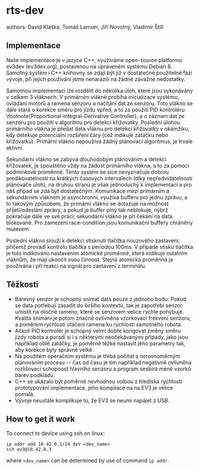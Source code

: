 # rts-dev

authors: David Klaška, Tomáš Lamser, Jiří Novotný, Vladimír Štill

## Implementace

Naše implementace je v jazyce C++, využíváme open-source platformu
ev3dev (ev3dev.org), postavenou na upraveném systému Debian 8. Samotný
systém i C++ knihovny se zdají být již v dostatečné použitelné fázi
vývoje, při jejich používání jsme nenarazili na žádné závažné nedostatky.

Samotnou implementaci lze rozdělit do několika úloh, které jsou
vykonávány v celkem 3 vláknech. V primárním vlákně probíhá inicializace
systému, ovládání motorů a ramena senzoru a načítání dat ze senzoru.
Toto vlákno se dále stará o korekce směru pro jízdu vpřed, a to za
použití PID kontroléru \footnote{Proportional-Integral-Derivative
Controller}, a o záznam dat ze senzoru pro použití v algoritmu pro
detekci křižovatky. Poslední úlohou primárního vlákna je předat data
vláknu pro detekci křižovatky v okamžiku, kdy detekuje potenciální
rozšíření čáry (což indikuje zatáčku nebo křižovatku). Primární vlákno
nepoužívá žádný plánovací algoritmus, je trvale aktivní.

Sekundární vlákno se zabývá dlouhodobým plánováním a detekcí křižovatek,
je spouštěno vždy na žádost primárního vlákna, a to za pomoci podmínkové
proměnné. Tento systém se sice nevyznačuje dobrou predikovatelností na
krátkých časových intervalech (díky nepředvídatelnosti plánovače úloh),
na druhou stranu je však jednoduchý k implementaci a pro náš případ se
zdá být dostatečným. Komunikace mezi primárním a sekundárním vláknem je
asynchronní, využívá bufferu pro jednu zprávu, a to takovým způsobem, že
primární vlákno se dotazuje na možnost přijetí/odeslání zprávy, a pokud
je buffer plný tak neblokuje, nýbrž pokračuje dále ve své práci;
sekundární vlákno je při čekání na data blokované. Pro zamezení
race-condition jsou komunikační buffery chráněny mutexem.

Poslední vlákno slouží k detekci stisknutí tlačítka nouzového zastavení,
přičemž provádí kontrolu tlačítka s periodou 100ms. V případe stisku
tlačítka je toto indikováno nastavením atomické proměnné, která indikuje
ostatním vláknům, že mají ukončit svou činnost. Stejná atomická proměnná
je používána i při reakci na signál pro zastavení z terminálu.


## Těžkosti
- Barevný senzor je schopný snímat data pouze z jednoho bodu. Pokud se data
potřebují zasadit do širšího kontextu, tak je zapotřebí senzor umístit na
otočné rameno, které se senzorem velice rychle pohybuje. Kvalita snímání je
potom značně ovlivněna vzorkovací frekvení senzoru, a poměrem rychlostí otáčení
ramena ku rychlosti samotného robota.
- Ačkoli PID kontrolér je schopný velmi dobře korigovat změny směru
jízdy robota a poradí si i s některými neočekávanými případy, jako jsou
například oblé zatáčky, je poměrně těžké nastavit jeho parametry tak,
aby korekce byly správně velké.
- Na použitém operačním systému je třeba počítat s nerovnoměrným
plánováním procesu -- čas od času je tím například negativně ovlivněna
rozlišovací schopnost hlavního senzoru a program sesbírá méně vzorků
barev podkladu.
- C++ se ukázalo být poměrně nevhodnou volbou z hlediska rychlosti
prototypování implementace, jeho kompilace na na EV3 je velice pomalá.
- Vývoje neustále komplikuje to, že EV3 se neumí napájet z USB.


## How to get it work

To connect to device using ssh on linux:
```
ip addr add 10.42.0.1/24 dev <dev_name>
ssh ev3@10.42.0.3
```
where `<dev_name>` can be determined by use of command `ip addr`.
